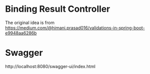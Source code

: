 # Binding Result Controller

The original idea is from  
https://medium.com/@himani.prasad016/validations-in-spring-boot-e9948aa6286b

# Swagger

http://localhost:8080/swagger-ui/index.html